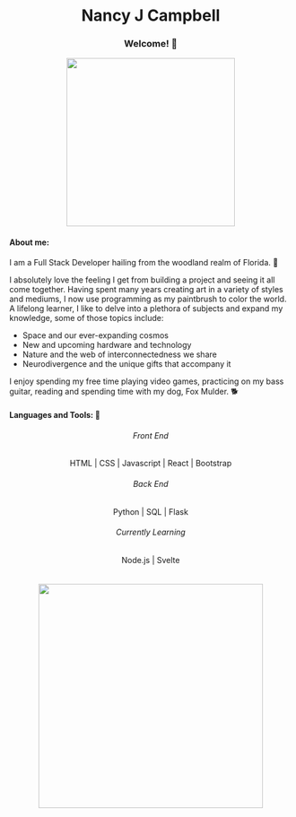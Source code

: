 <!---
NJCampbell/NJCampbell is a ✨ special ✨ repository because its `README.md` (this file) appears on your GitHub profile.
You can click the Preview link to take a look at your changes.
--->

<div align="center">
  <h1>Nancy J Campbell</h1>
  <h3>Welcome! 👋 </h3>
</div>
<div align="center">
<a href="URL_REDIRECT" target="blank"><img align="center" src="https://c4.wallpaperflare.com/wallpaper/24/707/627/digital-art-computer-headsets-vivian-james-wallpaper-preview.jpg" height="300" /></a>
</div>
<div>
  <h4>About me: </h4>
<p>I am a Full Stack Developer hailing from the woodland realm of Florida. 🌳 </p>
<p>I absolutely love the feeling I get from building a project and seeing it all come together. Having spent many years creating art in a variety of styles and mediums, I now use programming as my paintbrush to color the world. A lifelong learner, I like to delve into a plethora of subjects and expand my knowledge, some of those topics include:
  <ul>
    <li>Space and our ever-expanding cosmos</li>
    <li>New and upcoming hardware and technology</li>
    <li>Nature and the web of interconnectedness we share</li>
    <li>Neurodivergence and the unique gifts that accompany it</li>
  </ul>
  I enjoy spending my free time playing video games, practicing on my bass guitar, reading and spending time with my dog, Fox Mulder. 🐕 </p>


</div>

<h4>Languages and Tools: 🔧</h4>
<div align="center">  
  <h6>Front End</h6>
   HTML | CSS | Javascript | React | Bootstrap
  <h6>Back End</h6>
   Python | SQL | Flask
  <h6>Currently Learning</h6>
  Node.js | Svelte 
</div>
<br>
<br>



<div align="center">
  <img src="https://github-readme-stats.vercel.app/api?username=NJCampbell&show_icons=true&theme=radical" width="400">
</div>



